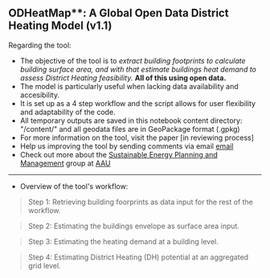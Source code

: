 ODHeatMap**: A Global Open Data District Heating Model (v1.1)
---
Regarding the tool:
  * The objective of the tool is to *extract building footprints to calculate building surface area, and with that estimate buildings heat demand to assess District Heating feasibility.* **All of this using open data.**
  * The model is particularly useful when lacking data availability and accesibility.
  * It is set up as a 4 step workflow and the script allows for user flexibility and adaptability of the code.
  * All temporary outputs are saved in this notebook content directory: "/content/" and all geodata files are in GeoPackage format (.gpkg)
* For more information on the tool, visit the paper [in reviewing process]
* Help us improving the tool by sending comments via email [email](<'diana@plan.aau.dk'>)
* Check out more about the [Sustainable Energy Planning and Management](https://www.en.aau.dk/education/master/urban-energy-and-environmental-planning/sustainable-energy-planning-management) group  at [AAU](https://www.en.aau.dk/)
---
* Overview of the tool's workflow:

> Step 1: Retrieving building foorprints as data input for the rest of the workflow.

> Step 2: Estimating the buildings envelope as surface area input.

> Step 3: Estimating the heating demand at a building level.

> Step 4: Estimating District Heating (DH) potential at an aggregated grid level.
